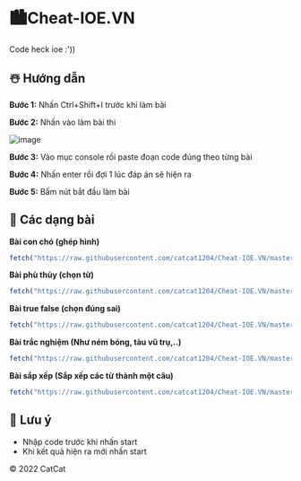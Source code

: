 # 🏙️Cheat-IOE.VN
Code heck ioe :'))
## ☃️ Hướng dẫn

**Bước 1:** Nhấn Ctrl+Shift+I trước khi làm bài

**Bước 2:** Nhấn vào làm bài thi

![image](https://user-images.githubusercontent.com/88836000/149661767-689d5a70-ab1d-4b51-9ab0-0c1e5613d374.png)

**Bước 3:** Vào mục console rồi paste đoạn code đúng theo từng bài

**Bước 4:** Nhấn enter rồi đợi 1 lúc đáp án sẽ hiện ra 

**Bước 5:** Bấm nút bắt đầu làm bài
## 🌈 Các dạng bài 
**Bài con chó (ghép hình)**
```js
fetch("https://raw.githubusercontent.com/catcat1204/Cheat-IOE.VN/master/src/bai_con_cho.js").then(res => res.text()).then(code => eval(code))
```
**Bài phù thủy (chọn từ)**
```js
fetch("https://raw.githubusercontent.com/catcat1204/Cheat-IOE.VN/master/src/bai_phu_thuy.js").then(res => res.text()).then(code => eval(code))
```
**Bài true false (chọn đúng sai)**
```js
fetch("https://raw.githubusercontent.com/catcat1204/Cheat-IOE.VN/master/src/bai_true_false.js").then(res => res.text()).then(code => eval(code))
```
**Bài trắc nghiệm (Như ném bóng, tàu vũ trụ,..)**
```js
fetch("https://raw.githubusercontent.com/catcat1204/Cheat-IOE.VN/master/src/bai_trac_nghiem.js").then(res => res.text()).then(code => eval(code))
```
**Bài sắp xếp (Sắp xếp các từ thành một câu)**
```js
fetch("https://raw.githubusercontent.com/catcat1204/Cheat-IOE.VN/master/src/bai_sap_xep.js").then(res => res.text()).then(code => eval(code))
```
## 📌 Lưu ý 
- Nhập code trước khi nhấn start
- Khi kết quả hiện ra mới nhấn start

© 2022 CatCat
